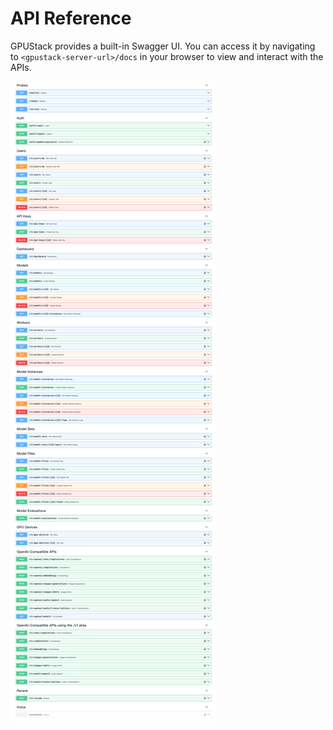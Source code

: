 # API Reference

GPUStack provides a built-in Swagger UI. You can access it by navigating to `<gpustack-server-url>/docs` in your browser to view and interact with the APIs.

![Swagger UI Screenshot](assets/swagger-ui-screenshot.png)

